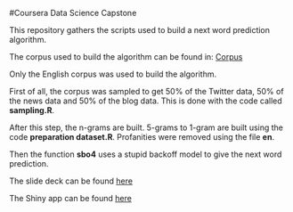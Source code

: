 

#Coursera Data Science Capstone

This repository gathers the scripts used to build a next word prediction algorithm.

The corpus used to build the algorithm can be found in: [Corpus](https://d396qusza40orc.cloudfront.net/dsscapstone/dataset/Coursera-SwiftKey.zip)

Only the English corpus was used to build the algorithm.

First of all, the corpus was sampled to get 50% of the Twitter data, 50% of the news data and 50% of the blog data. This is done with the code called **sampling.R**.

After this step, the n-grams are built. 5-grams to 1-gram are built using the code **preparation dataset.R**.
Profanities were removed using the file **en**.

Then the function **sbo4** uses a stupid backoff model to give the next word prediction.

The slide deck can be found [here]()

The Shiny app can be found [here]()
